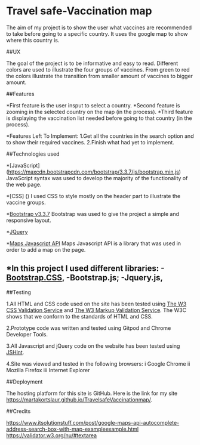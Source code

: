 # Travel safe-Vaccination map

The aim of my project is to show the user what vaccines are recommended to take before going
to a specific country. It uses the google map to show where this country is.

##UX

The goal of the project is to be informative and easy to read.
Different colors are used to illustrate the four groups of vaccines. From green to red the colors illustrate
the transition from smaller amount of vaccines to bigger amount.

##Features

*First feature is the user insput to select a country.
*Second feature is zooming in the selected country on the map (in the process).
*Third feature is displaying the vaccination list needed before going to that country (in the process).

*Features Left To Implement:
1.Get all the countries in the search option and to show their required vaccines.
2.Finish what had yet to implement.


##Technologies used

*[JavaScript] (https://maxcdn.bootstrapcdn.com/bootstrap/3.3.7/js/bootstrap.min.js)
JavaScript  syntax was used to develop the majority of the functionality of the web page.

*[CSS] ()
I used CSS to style mostly on the header part to illustrate the vaccine groups.

*[Bootstrap v3.3.7](https://getbootstrap.com/docs/3.3/getting-started/#download) 
Bootstrap was used to give the project a simple and responsive layout.

*[JQuery](https://cdnjs.com/libraries/jquery/)

*[Maps Javascript API](https://developers.google.com/maps/documentation/javascript/tutorial)
Maps Javascript API is a library that was used in order to add a map on the page.

*In this project I used different libraries: 
 -[Bootstrap.CSS](https://getbootstrap.com),
 -Bootstrap.js;
 -Jquery.js,
 -

##Testing

1.All HTML and CSS code used on the site has been tested using
[The W3 CSS Validation Service](https://jigsaw.w3.org/css-validator/) and
[The W3 Markup Validation Service](https://validator.w3.org/).
The W3C shows that we conform to the standards of HTML and CSS. 

2.Prototype code was written and tested using Gitpod and Chrome Developer Tools.

3.All Javascript and jQuery code on the website has been tested using [JSHint](https://jshint.com/).

4.Site was viewed and tested in the following browsers: 
i Google Chrome 
ii Mozilla Firefox 
iii Internet Explorer 

##Deployment
 
The hosting platform for this site is GitHub. Here is the link for
my site https://martakortslaur.github.io/TravelsafeVaccinationmap/. 


##Credits


https://www.itsolutionstuff.com/post/google-maps-api-autocomplete-address-search-box-with-map-exampleexample.html
https://validator.w3.org/nu/#textarea


